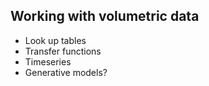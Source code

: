 ## Working with volumetric data

- Look up tables
- Transfer functions
- Timeseries
- Generative models?
